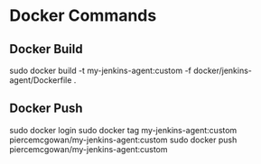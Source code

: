 # Docker Commands

## Docker Build
sudo docker build -t my-jenkins-agent:custom -f docker/jenkins-agent/Dockerfile .

## Docker Push
sudo docker login
sudo docker tag my-jenkins-agent:custom piercemcgowan/my-jenkins-agent:custom
sudo docker push piercemcgowan/my-jenkins-agent:custom